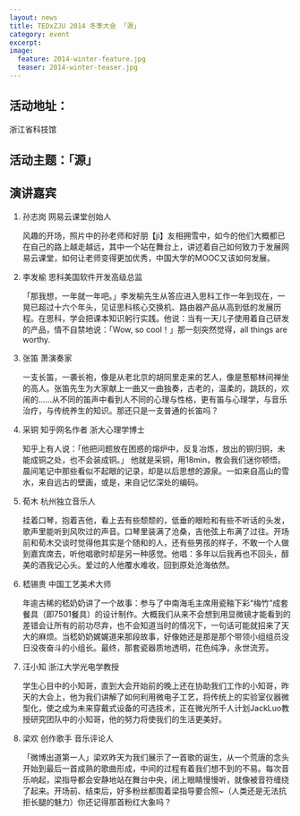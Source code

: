 ```yaml
---
layout: news
title: TEDxZJU 2014 冬季大会 「源」
category: event
excerpt:
image:
  feature: 2014-winter-feature.jpg
  teaser: 2014-winter-teaser.jpg
---
```


## 活动地址：

浙江省科技馆

## 活动主题：「源」

## 演讲嘉宾

1. 孙志岗  网易云课堂创始人 

    风趣的开场，照片中的孙老师和好朋【ji】友相拥雪中，如今的他们大概都已在自己的路上越走越远，其中一个站在舞台上，讲述着自己如何致力于发展网易云课堂，如何让老师变得更加优秀，中国大学的MOOC又该如何发展。


2. 李发榆  思科美国软件开发高级总监

    「那我想，一年就一年吧。」李发榆先生从答应进入思科工作一年到现在，一晃已超过十六个年头，见证思科核心交换机、路由器产品从高到低的发展历程。在思科，学会把课本知识躬行实践。他说：当有一天儿子使用着自己研发的产品，情不自禁地说：「Wow, so cool！」那一刻突然觉得，all things are worthy.

3. 张笛  萧演奏家 

    一支长笛，一袭长袍，像是从老北京的胡同里走来的艺人，像是葱郁林间禅坐的高人。张笛先生为大家献上一曲又一曲独奏，古老的，温柔的，跳跃的，欢闹的......从不同的笛声中看到人不同的心理与性格，更有笛与心理学，与音乐治疗，与传统养生的知识。那还只是一支普通的长笛吗？
	
4. 采铜  知乎网名作者 浙大心理学博士

	知乎上有人说：「他把问题放在困惑的熔炉中，反复冶炼，放出的铜归铜，未能成铜之处，也不会装成铜。」 他就是采铜，用18min，教会我们迷你顿悟。晨间笔记中那些看似不起眼的记录，却是以后思想的源泉。一如来自高山的雪水，来自远古的壁画，或是，来自记忆深处的编码。

5. 荀木  杭州独立音乐人

    挂着口琴，抱着吉他，看上去有些颓颓的，低垂的眼睑和有些不听话的头发，歌声里能听到风吹过的声音。口琴里装满了沧桑，吉他弦上布满了过往。开场前和荀木交谈时觉得他其实是个随和的人，还有些男孩的样子，不敢一个人做到嘉宾席去，听他唱歌时却是另一种感觉。他唱：多年以后我再也不回头，醇美的酒我记心头。爱过的人他覆水难收，回到原处沧海依然。

6. 嵇锡贵  中国工艺美术大师

    年逾古稀的嵇奶奶讲了一个故事：参与了中南海毛主席用瓷釉下彩“梅竹”成套餐具（即7501餐具）的设计制作。大概我们从来不会想到用显微镜才能看到的差错会让所有的前功尽弃，也不会知道当时的情况下，一句话可能就招来了天大的麻烦。当嵇奶奶娓娓道来那段故事，好像她还是那是那个带领小组组员没日没夜奋斗的小组长。最终，那套瓷器质地透明，花色纯净，永世流芳。

7. 汪小知  浙江大学光电学教授

    学生心目中的小知哥，直到大会开始前的晚上还在协助我们工作的小知哥，昨天的大会上，他为我们讲解了如何利用微电子工艺，将传统上的实验室仪器微型化，使之成为未来穿戴式设备的可选技术，正在微光所千人计划JackLuo教授研究团队中的小知哥，他的努力将使我们的生活更美好。
	
8. 梁欢  创作歌手 音乐评论人

    「微博出道第一人」梁欢昨天为我们展示了一首歌的诞生，从一个荒唐的念头开始到最后一首成熟的歌曲形成，中间的过程有着我们想不到的不易。每次音乐响起，梁指导都会安静地站在舞台中央，闭上眼睛慢慢听，就像被音符缠绕了起来。开场前、结束后，好多粉丝都围着梁指导要合照~（人类还是无法抗拒长腿的魅力）你还记得那首粉红大象吗？
	